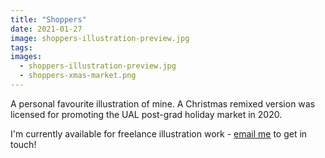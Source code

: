 ```yaml
---
title: "Shoppers"
date: 2021-01-27
image: shoppers-illustration-preview.jpg
tags:
images:
  - shoppers-illustration-preview.jpg
  - shoppers-xmas-market.png
---
```


A personal favourite illustration of mine. A Christmas remixed version was licensed for promoting the UAL post-grad holiday market in 2020.

I'm currently available for freelance illustration work - [email me](mailto:vicky.hughes@hotmail.com) to get in touch!